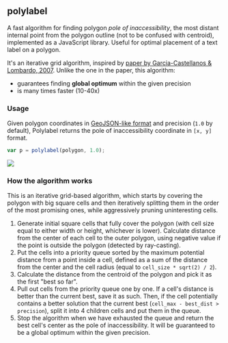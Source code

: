 ## polylabel

A fast algorithm for finding polygon _pole of inaccessibility_,
the most distant internal point from the polygon outline (not to be confused with centroid),
implemented as a JavaScript library.
Useful for optimal placement of a text label on a polygon.

It's an iterative grid algorithm,
inspired by [paper by Garcia-Castellanos & Lombardo, 2007](https://sites.google.com/site/polesofinaccessibility/).
Unlike the one in the paper, this algorithm:

- guarantees finding **global optimum** within the given precision
- is many times faster (10-40x)

### Usage

Given polygon coordinates in
[GeoJSON-like format](http://geojson.org/geojson-spec.html#polygon)
and precision (`1.0` by default),
Polylabel returns the pole of inaccessibility coordinate in `[x, y]` format.

```js
var p = polylabel(polygon, 1.0);
```

<img src="https://cloud.githubusercontent.com/assets/25395/16695332/e0b71a24-4547-11e6-868f-6c85744bc083.png">

### How the algorithm works

This is an iterative grid-based algorithm, which starts by covering the polygon with big square cells and then iteratively splitting them in the order of the most promising ones, while aggressively pruning uninteresting cells.

1. Generate initial square cells that fully cover the polygon (with cell size equal to either width or height, whichever is lower). Calculate distance from the center of each cell to the outer polygon, using negative value if the point is outside the polygon (detected by ray-casting).
2. Put the cells into a priority queue sorted by the maximum potential distance from a point inside a cell, defined as a sum of the distance from the center and the cell radius (equal to `cell_size * sqrt(2) / 2`).
3. Calculate the distance from the centroid of the polygon and pick it as the first "best so far".
4. Pull out cells from the priority queue one by one. If a cell's distance is better than the current best, save it as such.
Then, if the cell potentially contains a better solution that the current best (`cell_max - best_dist > precision`),
split it into 4 children cells and put them in the queue.
5. Stop the algorithm when we have exhausted the queue and return the best cell's center as the pole of inaccessibility.
It will be guaranteed to be a global optimum within the given precision.
